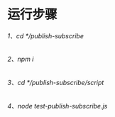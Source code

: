 # 运行步骤
###### 1、cd */publish-subscribe
###### 2、npm i
###### 3、cd */publish-subscribe/script
###### 4、node test-publish-subscribe.js

